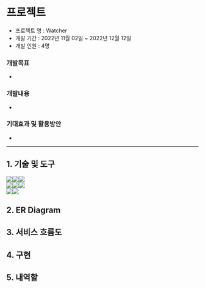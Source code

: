 # 프로젝트
- 프로젝트 명 : Watcher
- 개발 기간 : 2022년 11월 02일 ~ 2022년 12월 12일
- 개발 인원 : 4명

### 개발목표
-  

### 개발내용
- 

### 기대효과 및 활용방안
- 
***


## 1. 기술 및 도구
<img src="https://img.shields.io/badge/JAVA-007396?style=for-the-badge&logo=java&logoColor=white"><img src="https://img.shields.io/badge/Eclipse-2C2255?style=for-the-badge&logo=Eclipse%20IDE&logoColor=white"><img src="https://img.shields.io/badge/spring-6DB33F?style=for-the-badge&logo=spring&logoColor=white"><br>
<img src="https://img.shields.io/badge/html5-E34F26?style=for-the-badge&logo=html5&logoColor=white"><img src="https://img.shields.io/badge/css-1572B6?style=for-the-badge&logo=css3&logoColor=white"><img src="https://img.shields.io/badge/javascript-F7DF1E?style=for-the-badge&logo=javascript&logoColor=black"><br>
<img src="https://img.shields.io/badge/python-3776AB?style=for-the-badge&logo=python&logoColor=white"><img src="https://img.shields.io/badge/mysql-4479A1?style=for-the-badge&logo=mysql&logoColor=white">

## 2. ER Diagram

## 3. 서비스 흐름도

## 4. 구현

## 5. 내역할
